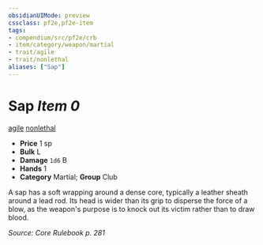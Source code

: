 ```yaml
---
obsidianUIMode: preview
cssclass: pf2e,pf2e-item
tags:
- compendium/src/pf2e/crb
- item/category/weapon/martial
- trait/agile
- trait/nonlethal
aliases: ["Sap"]
---
```

# Sap *Item 0*  
[agile](../../../rules/traits/agile.md)  [nonlethal](../../../rules/traits/nonlethal.md)  

- **Price** 1 sp
- **Bulk** L
- **Damage** `1d6` B
- **Hands** 1
- **Category** Martial; **Group** Club 

A sap has a soft wrapping around a dense core, typically a leather sheath around a lead rod. Its head is wider than its grip to disperse the force of a blow, as the weapon's purpose is to knock out its victim rather than to draw blood.

*Source: Core Rulebook p. 281*